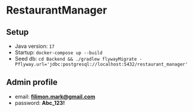 # RestaurantManager

## Setup

- Java version: `17`
- Startup: `docker-compose up --build`
- Seed db: `cd Backend && ./gradlew flywayMigrate -Pflyway.url='jdbc:postgresql://localhost:5432/restaurant_manager'`

## Admin profile

- email: **filimon.mark@gmail.com**
- password: **Abc_123!**
